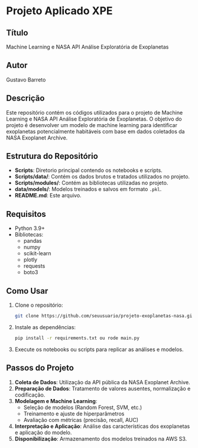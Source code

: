 # Projeto Aplicado XPE

## Título
Machine Learning e NASA API Análise Exploratória de Exoplanetas

## Autor
Gustavo Barreto

## Descrição
Este repositório contém os códigos utilizados para o projeto de Machine Learning e NASA API Análise Exploratória de Exoplanetas.
O objetivo do projeto é desenvolver um modelo de machine learning para identificar exoplanetas potencialmente habitáveis com base em dados coletados da NASA Exoplanet Archive.

## Estrutura do Repositório

- **Scripts**: Diretorio principal contendo os notebooks e scripts.
- **Scripts/data/**: Contém os dados brutos e tratados utilizados no projeto.
- **Scripts/modules/**: Contém as bibliotecas utilizadas no projeto.
- **data/models/**: Modelos treinados e salvos em formato `.pkl`.
- **README.md**: Este arquivo.

## Requisitos

- Python 3.9+
- Bibliotecas: 
  - pandas
  - numpy
  - scikit-learn
  - plotly
  - requests
  - boto3

## Como Usar

1. Clone o repositório:
    ```bash
    git clone https://github.com/seuusuario/projeto-exoplanetas-nasa.git
    ```
2. Instale as dependências:
    ```bash
    pip install -r requirements.txt ou rode main.py
    ```
3. Execute os notebooks ou scripts para replicar as análises e modelos.

## Passos do Projeto

1. **Coleta de Dados**: Utilização da API pública da NASA Exoplanet Archive.
2. **Preparação de Dados**: Tratamento de valores ausentes, normalização e codificação.
3. **Modelagem e Machine Learning**:
   - Seleção de modelos (Random Forest, SVM, etc.)
   - Treinamento e ajuste de hiperparâmetros
   - Avaliação com métricas (precisão, recall, AUC)
4. **Interpretação e Aplicação**: Análise das características dos exoplanetas e aplicação do modelo.
5. **Disponibilização**: Armazenamento dos modelos treinados na AWS S3.
